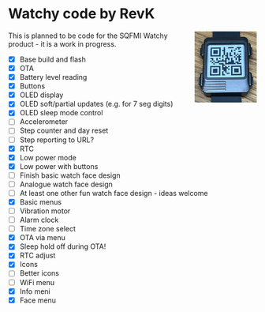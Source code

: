 # Watchy code by RevK

<img align=right width=25% src='Manuals/face.jpg'>

This is planned to be code for the SQFMI Watchy product - it is a work in progress.

- [x] Base build and flash
- [x] OTA
- [x] Battery level reading
- [x] Buttons
- [x] OLED display
- [x] OLED soft/partial updates (e.g. for 7 seg digits)
- [x] OLED sleep mode control
- [ ] Accelerometer
- [ ] Step counter and day reset
- [ ] Step reporting to URL?
- [x] RTC
- [x] Low power mode
- [x] Low power with buttons
- [ ] Finish basic watch face design
- [ ] Analogue watch face design
- [ ] At least one other fun watch face design - ideas welcome
- [x] Basic menus
- [ ] Vibration motor
- [ ] Alarm clock
- [ ] Time zone select
- [x] OTA via menu
- [x] Sleep hold off during OTA!
- [x] RTC adjust
- [x] Icons
- [ ] Better icons
- [ ] WiFi menu
- [x] Info meni
- [x] Face menu
